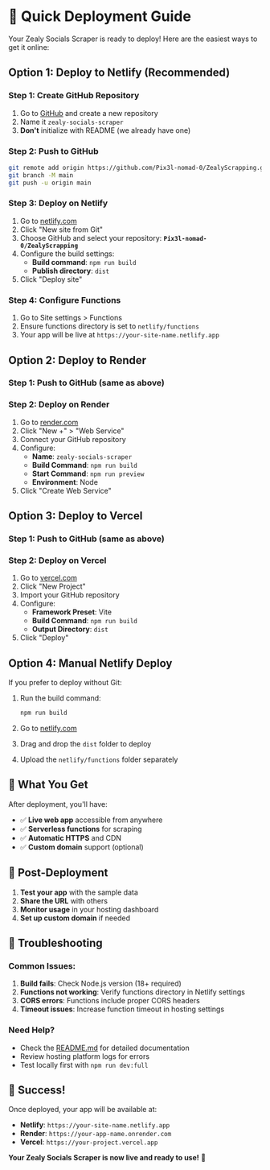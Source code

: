 # 🚀 Quick Deployment Guide

Your Zealy Socials Scraper is ready to deploy! Here are the easiest ways to get it online:

## Option 1: Deploy to Netlify (Recommended)

### Step 1: Create GitHub Repository
1. Go to [GitHub](https://github.com) and create a new repository
2. Name it `zealy-socials-scraper`
3. **Don't** initialize with README (we already have one)

### Step 2: Push to GitHub
```bash
git remote add origin https://github.com/Pix3l-nomad-0/ZealyScrapping.git
git branch -M main
git push -u origin main
```

### Step 3: Deploy on Netlify
1. Go to [netlify.com](https://netlify.com)
2. Click "New site from Git"
3. Choose GitHub and select your repository: **`Pix3l-nomad-0/ZealyScrapping`**
4. Configure the build settings:
   - **Build command**: `npm run build`
   - **Publish directory**: `dist`
5. Click "Deploy site"

### Step 4: Configure Functions
1. Go to Site settings > Functions
2. Ensure functions directory is set to `netlify/functions`
3. Your app will be live at `https://your-site-name.netlify.app`

## Option 2: Deploy to Render

### Step 1: Push to GitHub (same as above)

### Step 2: Deploy on Render
1. Go to [render.com](https://render.com)
2. Click "New +" > "Web Service"
3. Connect your GitHub repository
4. Configure:
   - **Name**: `zealy-socials-scraper`
   - **Build Command**: `npm run build`
   - **Start Command**: `npm run preview`
   - **Environment**: Node
5. Click "Create Web Service"

## Option 3: Deploy to Vercel

### Step 1: Push to GitHub (same as above)

### Step 2: Deploy on Vercel
1. Go to [vercel.com](https://vercel.com)
2. Click "New Project"
3. Import your GitHub repository
4. Configure:
   - **Framework Preset**: Vite
   - **Build Command**: `npm run build`
   - **Output Directory**: `dist`
5. Click "Deploy"

## Option 4: Manual Netlify Deploy

If you prefer to deploy without Git:

1. Run the build command:
   ```bash
   npm run build
   ```

2. Go to [netlify.com](https://netlify.com)
3. Drag and drop the `dist` folder to deploy
4. Upload the `netlify/functions` folder separately

## 🎯 What You Get

After deployment, you'll have:
- ✅ **Live web app** accessible from anywhere
- ✅ **Serverless functions** for scraping
- ✅ **Automatic HTTPS** and CDN
- ✅ **Custom domain** support (optional)

## 🔧 Post-Deployment

1. **Test your app** with the sample data
2. **Share the URL** with others
3. **Monitor usage** in your hosting dashboard
4. **Set up custom domain** if needed

## 🐛 Troubleshooting

### Common Issues:
1. **Build fails**: Check Node.js version (18+ required)
2. **Functions not working**: Verify functions directory in Netlify settings
3. **CORS errors**: Functions include proper CORS headers
4. **Timeout issues**: Increase function timeout in hosting settings

### Need Help?
- Check the [README.md](README.md) for detailed documentation
- Review hosting platform logs for errors
- Test locally first with `npm run dev:full`

## 🎉 Success!

Once deployed, your app will be available at:
- **Netlify**: `https://your-site-name.netlify.app`
- **Render**: `https://your-app-name.onrender.com`
- **Vercel**: `https://your-project.vercel.app`

**Your Zealy Socials Scraper is now live and ready to use!** 🚀 